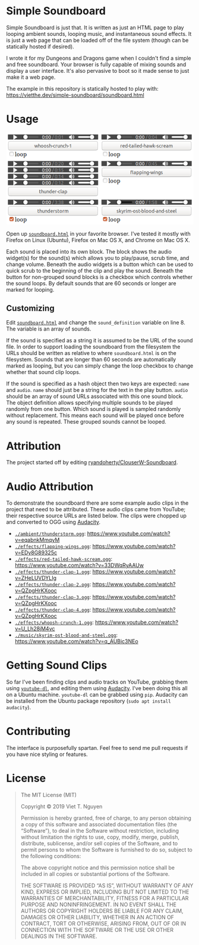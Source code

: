 # Simple Soundboard

Simple Soundboard is just that.  It is written as just an HTML page to play looping ambient sounds, looping music, and instantaneous sound effects.  It is just a web page that can be loaded off of the file system (though can be statically hosted if desired).

I wrote it for my Dungeons and Dragons game when I couldn't find a simple and free soundboard.  Your browser is fully capable of mixing sounds and display a user interface.  It's also pervasive to boot so it made sense to just make it a web page.

The example in this repository is statically hosted to play with: <https://vietthe.dev/simple-soundboard/soundboard.html>

# Usage

![](screenshot.png)

Open up [`soundboard.html`](./soundboard.html) in your favorite browser.  I've tested it mostly with Firefox on Linux (Ubuntu), Firefox on Mac OS X, and Chrome on Mac OS X.

Each sound is placed into its own block.  The block shows the audio widget(s) for the sound(s) which allows you to play/pause, scrub time, and change volume. Beneath the audio widgets is a button which can be used to quick scrub to the beginning of the clip and play the sound.  Beneath the button for non-grouped sound blocks is a checkbox which controls whether the sound loops.  By default sounds that are 60 seconds or longer are marked for looping.

## Customizing

Edit [`soundboard.html`](./soundboard.html) and change the `sound_definition` variable on line 8.  The variable is an array of sounds.

If the sound is specified as a string it is assumed to be the URL of the sound file.  In order to support loading the soundboard from the filesystem the URLs should be written as relative to where `soundboard.html` is on the filesystem.  Sounds that are longer than 60 seconds are automatically marked as looping, but you can simply change the loop checkbox to change whether that sound clip loops.

If the sound is specified as a hash object then two keys are expected: `name` and `audio`.  `name` should just be a string for the text in the play button.  `audio` should be an array of sound URLs associated with this one sound block.  The object definition allows specifying multiple sounds to be played randomly from one button.  Which sound is played is sampled randomly without replacement.  This means each sound will be played once before any sound is repeated.  These grouped sounds cannot be looped.

# Attribution

The project started off by editing [ryandoherty/ClouserW-Soundboard](https://github.com/ryandoherty/ClouserW-Soundboard).

# Audio Attribution

To demonstrate the soundboard there are some example audio clips in the project that need to be attributed.  These audio clips came from YouTube; their respective source URLs are listed below.  The clips were chopped up and converted to OGG using [Audacity](https://www.audacityteam.org/).

- [`./ambient/thunderstorm.ogg`](./ambient/thunderstorm.ogg): <https://www.youtube.com/watch?v=eqabnkMmqyM>
- [`./effects/flapping-wings.ogg`](./effects/flapping-wings.ogg): <https://www.youtube.com/watch?v=EDy8G89325c>
- [`./effects/red-tailed-hawk-scream.ogg`](./effects/red-tailed-hawk-scream.ogg): <https://www.youtube.com/watch?v=33DWqRyAAUw>
- [`./effects/thunder-clap-1.ogg`](./effects/thunder-clap-1.ogg): <https://www.youtube.com/watch?v=ZHeLUVDYLIg>
- [`./effects/thunder-clap-2.ogg`](./effects/thunder-clap-2.ogg): <https://www.youtube.com/watch?v=QZpgHrKXooc>
- [`./effects/thunder-clap-3.ogg`](./effects/thunder-clap-3.ogg): <https://www.youtube.com/watch?v=QZpgHrKXooc>
- [`./effects/thunder-clap-4.ogg`](./effects/thunder-clap-4.ogg): <https://www.youtube.com/watch?v=QZpgHrKXooc>
- [`./effects/whoosh-crunch-1.ogg`](./effects/whoosh-crunch-1.ogg): <https://www.youtube.com/watch?v=U_Lh28jM4vc>
- [`./music/skyrim-ost-blood-and-steel.ogg`](./music/skyrim-ost-blood-and-steel.ogg): <https://www.youtube.com/watch?v=q_AUBic3NEo>

# Getting Sound Clips

So far I've been finding clips and audio tracks on YouTube, grabbing them using [`youtube-dl`](https://github.com/ytdl-org/youtube-dl), and editing them using [Audacity](https://www.audacityteam.org/).  I've been doing this all on a Ubuntu machine. `youtube-dl` can be grabbed using `pip`.  Audacity can be installed from the Ubuntu package repository (`sudo apt install audacity`).

# Contributing

The interface is purposefully spartan.  Feel free to send me pull requests if you have nice styling or features.

# License

> The MIT License (MIT)
>
> Copyright © 2019 Viet T. Nguyen
>
> Permission is hereby granted, free of charge, to any person obtaining a copy of this software and associated documentation files (the “Software”), to deal in the Software without restriction, including without limitation the rights to use, copy, modify, merge, publish, distribute, sublicense, and/or sell copies of the Software, and to permit persons to whom the Software is furnished to do so, subject to the following conditions:
>
> The above copyright notice and this permission notice shall be included in all copies or substantial portions of the Software.
>
> THE SOFTWARE IS PROVIDED “AS IS”, WITHOUT WARRANTY OF ANY KIND, EXPRESS OR IMPLIED, INCLUDING BUT NOT LIMITED TO THE WARRANTIES OF MERCHANTABILITY, FITNESS FOR A PARTICULAR PURPOSE AND NONINFRINGEMENT. IN NO EVENT SHALL THE AUTHORS OR COPYRIGHT HOLDERS BE LIABLE FOR ANY CLAIM, DAMAGES OR OTHER LIABILITY, WHETHER IN AN ACTION OF CONTRACT, TORT OR OTHERWISE, ARISING FROM, OUT OF OR IN CONNECTION WITH THE SOFTWARE OR THE USE OR OTHER DEALINGS IN THE SOFTWARE.
